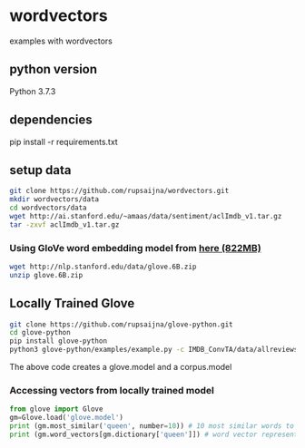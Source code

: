 # wordvectors
examples with wordvectors

##  python version
Python 3.7.3

## dependencies
pip install -r requirements.txt

## setup data
```bash
git clone https://github.com/rupsaijna/wordvectors.git
mkdir wordvectors/data
cd wordvectors/data
wget http://ai.stanford.edu/~amaas/data/sentiment/aclImdb_v1.tar.gz
tar -zxvf aclImdb_v1.tar.gz
```

### Using GloVe word embedding model from [here (822MB)](http://nlp.stanford.edu/data/glove.6B.zip)

```bash  
wget http://nlp.stanford.edu/data/glove.6B.zip
unzip glove.6B.zip
```


## Locally Trained Glove
```bash 
git clone https://github.com/rupsaijna/glove-python.git 
cd glove-python 
pip install glove-python
python3 glove-python/examples/example.py -c IMDB_ConvTA/data/allreviews.txt -t 10 -p 4
```

The above code creates a glove.model and a corpus.model

### Accessing vectors from locally trained model
```python
from glove import Glove
gm=Glove.load('glove.model')
print (gm.most_similar('queen', number=10)) # 10 most similar words to 'queen'
print (gm.word_vectors[gm.dictionary['queen']]) # word vector representation of 'queen'
```
